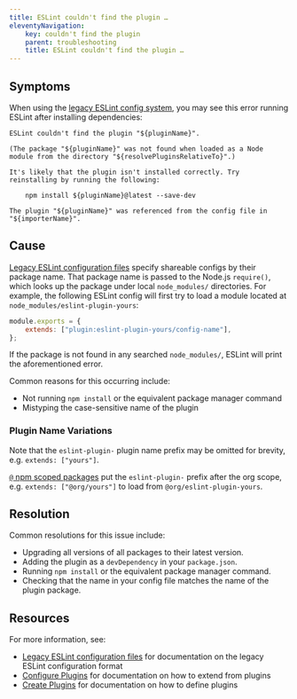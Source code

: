 ```yaml
---
title: ESLint couldn't find the plugin …
eleventyNavigation:
    key: couldn't find the plugin
    parent: troubleshooting
    title: ESLint couldn't find the plugin …
---
```


## Symptoms

When using the [legacy ESLint config system](../configure/configuration-files-deprecated), you may see this error running ESLint after installing dependencies:

```plaintext
ESLint couldn't find the plugin "${pluginName}".

(The package "${pluginName}" was not found when loaded as a Node module from the directory "${resolvePluginsRelativeTo}".)

It's likely that the plugin isn't installed correctly. Try reinstalling by running the following:

    npm install ${pluginName}@latest --save-dev

The plugin "${pluginName}" was referenced from the config file in "${importerName}".
```

## Cause

[Legacy ESLint configuration files](../configure/configuration-files-deprecated) specify shareable configs by their package name.
That package name is passed to the Node.js `require()`, which looks up the package under local `node_modules/` directories.
For example, the following ESLint config will first try to load a module located at `node_modules/eslint-plugin-yours`:

```js
module.exports = {
    extends: ["plugin:eslint-plugin-yours/config-name"],
};
```

If the package is not found in any searched `node_modules/`, ESLint will print the aforementioned error.

Common reasons for this occurring include:

*   Not running `npm install` or the equivalent package manager command
*   Mistyping the case-sensitive name of the plugin

### Plugin Name Variations

Note that the `eslint-plugin-` plugin name prefix may be omitted for brevity, e.g. `extends: ["yours"]`.

[`@` npm scoped packages](https://docs.npmjs.com/cli/v10/using-npm/scope) put the `eslint-plugin-` prefix after the org scope, e.g. `extends: ["@org/yours"]` to load from `@org/eslint-plugin-yours`.

## Resolution

Common resolutions for this issue include:

* Upgrading all versions of all packages to their latest version.
* Adding the plugin as a `devDependency` in your `package.json`.
* Running `npm install` or the equivalent package manager command.
* Checking that the name in your config file matches the name of the plugin package.

## Resources

For more information, see:

* [Legacy ESLint configuration files](../configure/configuration-files-deprecated#using-a-shareable-configuration-package) for documentation on the legacy ESLint configuration format
* [Configure Plugins](../configure/plugins) for documentation on how to extend from plugins
* [Create Plugins](../../extend/plugins#configs-in-plugins) for documentation on how to define plugins
